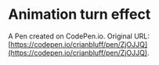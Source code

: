 # Animation turn effect

A Pen created on CodePen.io. Original URL: [https://codepen.io/crianbluff/pen/ZjOJJQ](https://codepen.io/crianbluff/pen/ZjOJJQ).

